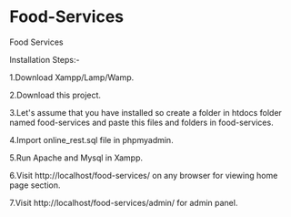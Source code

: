 # Food-Services
Food Services

Installation Steps:-

1.Download Xampp/Lamp/Wamp.

2.Download this project.

3.Let's assume that you have installed so create a folder in htdocs folder named food-services and paste this files and folders in food-services.

4.Import online_rest.sql file in phpmyadmin.

5.Run Apache and Mysql in Xampp.

6.Visit http://localhost/food-services/ on any browser for viewing home page section.

7.Visit http://localhost/food-services/admin/ for admin panel.
